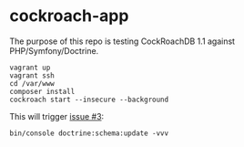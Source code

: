 cockroach-app
=============

The purpose of this repo is testing CockRoachDB 1.1 against PHP/Symfony/Doctrine.

```
vagrant up
vagrant ssh
cd /var/www
composer install
cockroach start --insecure --background
```

This will trigger [issue #3](https://github.com/radutopala/cockroach-app/issues/3): 
```
bin/console doctrine:schema:update -vvv
```
